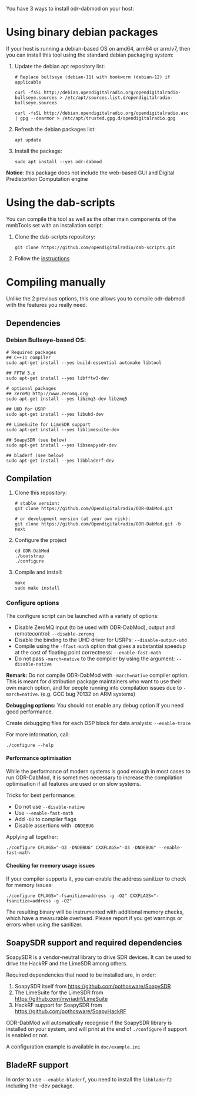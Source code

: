 You have 3 ways to install odr-dabmod on your host:

# Using binary debian packages
If your host is running a debian-based OS on amd64, arm64 or arm/v7, then you can install this tool using the standard debian packaging system:
1. Update the debian apt repository list:
   ```
   # Replace bullseye (debian-11) with bookworm (debian-12) if applicable

   curl -fsSL http://debian.opendigitalradio.org/opendigitalradio-bullseye.sources > /etc/apt/sources.list.d/opendigitalradio-bullseye.sources

   curl -fsSL http://debian.opendigitalradio.org/opendigitalradio.asc | gpg --dearmor > /etc/apt/trusted.gpg.d/opendigitalradio.gpg
   ```
1. Refresh the debian packages list:
   ```
   apt update
   ```
1. Install the package:
   ```
   sudo apt install --yes odr-dabmod
   ```

**Notice**: this package does not include the web-based GUI and Digital Predistortion Computation engine

# Using the dab-scripts
You can compile this tool as well as the other main components of the mmbTools set with an installation script:
1. Clone the dab-scripts repository:
   ```
   git clone https://github.com/opendigitalradio/dab-scripts.git
   ```
1. Follow the [instructions](https://github.com/Opendigitalradio/dab-scripts/tree/master/install)

# Compiling manually
Unlike the 2 previous options, this one allows you to compile odr-dabmod with the features you really need.

## Dependencies
### Debian Bullseye-based OS:
```
# Required packages
## C++11 compiler
sudo apt-get install --yes build-essential automake libtool

## FFTW 3.x
sudo apt-get install --yes libfftw3-dev

# optional packages
## ZeroMQ http://www.zeromq.org
sudo apt-get install --yes libzmq3-dev libzmq5

## UHD for USRP
sudo apt-get install --yes libuhd-dev

## LimeSuite for LimeSDR support
sudo apt-get install --yes liblimesuite-dev

## SoapySDR (see below)
sudo apt-get install --yes libsoapysdr-dev

## bladerf (see below)
sudo apt-get install --yes libbladerf-dev
```

## Compilation
1. Clone this repository:
   ```
   # stable version:
   git clone https://github.com/Opendigitalradio/ODR-DabMod.git

   # or development version (at your own risk):
   git clone https://github.com/Opendigitalradio/ODR-DabMod.git -b next
   ```
1. Configure the project
   ```
   cd ODR-DabMod
   ./bootstrap
   ./configure
   ```
1. Compile and install:
   ```
   make
   sudo make install
   ```

### Configure options
The configure script can be launched with a variety of options:
- Disable ZeroMQ input (to be used with ODR-DabMod), output and remotecontrol: `--disable-zeromq`
- Disable the binding to the UHD driver for USRPs: `--disable-output-uhd`
- Compile using the `-ffast-math` option that gives a substantial speedup at the cost of floating point correctness:  `--enable-fast-math`
- Do not pass `-march=native` to the compiler by using the argument: `--disable-native`

**Remark:** Do not compile ODR-DabMod with `-march=native` compiler option. This is meant for distribution package maintainers who want to use their own march option, and for people running into compilation issues due to `-march=native`. (e.g. GCC bug 70132 on ARM systems)

**Debugging options:** You should not enable any debug option if you need good performance.

Create debugging files for each DSP block for data analysis: `--enable-trace`

For more information, call:
```
./configure --help
```

#### Performance optimisation
While the performance of modern systems is good enough in most cases to
run ODR-DabMod, it is sometimes necessary to increase the compilation
optimisation if all features are used or on slow systems.

Tricks for best performance:

* Do not use `--disable-native`
* Use `--enable-fast-math`
* Add `-O3` to compiler flags
* Disable assertions with `-DNDEBUG`

Applying all together:
```
./configure CFLAGS="-O3 -DNDEBUG" CXXFLAGS="-O3 -DNDEBUG" --enable-fast-math
```

#### Checking for memory usage issues
If your compiler supports it, you can enable the address sanitizer to check for memory
issues:
```
./configure CFLAGS="-fsanitize=address -g -O2" CXXFLAGS="-fsanitize=address -g -O2"
```

The resulting binary will be instrumented with additional memory checks, which have a
measurable overhead. Please report if you get warnings or errors when using the sanitizer.

## SoapySDR support and required dependencies
SoapySDR is a vendor-neutral library to drive SDR devices. It can be used to
drive the HackRF and the LimeSDR among others.

Required dependencies that need to be installed are, in order:
1. SoapySDR itself from https://github.com/pothosware/SoapySDR
1. The LimeSuite for the LimeSDR from https://github.com/myriadrf/LimeSuite
1. HackRF support for SoapySDR from https://github.com/pothosware/SoapyHackRF

ODR-DabMod will automatically recognise if the SoapySDR library is installed on
your system, and will print at the end of `./configure` if support is enabled or
not.

A configuration example is available in `doc/example.ini`

## BladeRF support
In order to use `--enable-bladerf`, you need to install the `libbladerf2` including the -dev package.
